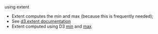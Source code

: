 using extent

 * Extent computes the min and max (because this is frequently needed);
 * See [d3.extent documentation](https://github.com/mbostock/d3/wiki/Arrays#d3_extent)
 * Extent computed using D3 [min](https://github.com/mbostock/d3/wiki/Arrays#d3_min) and [max](https://github.com/mbostock/d3/wiki/Arrays#d3_max)